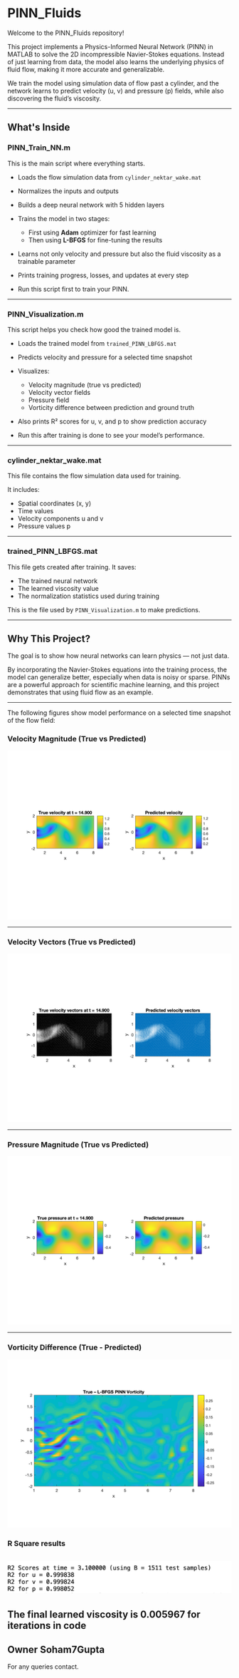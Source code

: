 # PINN_Fluids

Welcome to the PINN_Fluids repository!

This project implements a Physics-Informed Neural Network (PINN) in MATLAB to solve the 2D incompressible Navier-Stokes equations. Instead of just learning from data, the model also learns the underlying physics of fluid flow, making it more accurate and generalizable.

We train the model using simulation data of flow past a cylinder, and the network learns to predict velocity (u, v) and pressure (p) fields, while also discovering the fluid’s viscosity.

----------------------------

## What's Inside

### PINN_Train_NN.m

This is the main script where everything starts.

- Loads the flow simulation data from `cylinder_nektar_wake.mat`
- Normalizes the inputs and outputs
- Builds a deep neural network with 5 hidden layers
- Trains the model in two stages:
  - First using **Adam** optimizer for fast learning
  - Then using **L-BFGS** for fine-tuning the results
- Learns not only velocity and pressure but also the fluid viscosity as a trainable parameter
- Prints training progress, losses, and updates at every step

- Run this script first to train your PINN.

----------------------------------------

### PINN_Visualization.m

This script helps you check how good the trained model is.

- Loads the trained model from `trained_PINN_LBFGS.mat`
- Predicts velocity and pressure for a selected time snapshot
- Visualizes:
  - Velocity magnitude (true vs predicted)
  - Velocity vector fields
  - Pressure field
  - Vorticity difference between prediction and ground truth
- Also prints R² scores for u, v, and p to show prediction accuracy

- Run this after training is done to see your model’s performance.

-----------------------------

### cylinder_nektar_wake.mat

This file contains the flow simulation data used for training.

It includes:
- Spatial coordinates (x, y)
- Time values
- Velocity components u and v
- Pressure values p

-------------------------------

### trained_PINN_LBFGS.mat

This file gets created after training. It saves:
- The trained neural network
- The learned viscosity value
- The normalization statistics used during training

This is the file used by `PINN_Visualization.m` to make predictions.

------------------------------

## Why This Project?

The goal is to show how neural networks can learn physics — not just data.

By incorporating the Navier-Stokes equations into the training process, the model can generalize better, especially when data is noisy or sparse.
PINNs are a powerful approach for scientific machine learning, and this project demonstrates that using fluid flow as an example.

-------------------------------

The following figures show model performance on a selected time snapshot of the flow field:

### Velocity Magnitude (True vs Predicted)
![Velocity Magnitudes](figures/velocity_magnitudes.png)

---

### Velocity Vectors (True vs Predicted)
![Velocity Vectors](figures/velocity_vectors.png)

---

### Pressure Magnitude (True vs Predicted)
![Pressure Magnitudes](figures/pressure_magnitudes.png)

---

### Vorticity Difference (True - Predicted)
![Vorticity Error](figures/vorticity.png)

### R Square results
![R2_results](figures/R2.png)
-----------------------------

The final learned viscosity is 0.005967 for iterations in code
-----------------------------

Owner Soham7Gupta
-----------------------------
For any queries contact.

